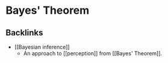 # Bayes' Theorem
## Backlinks
* [[Bayesian inference]]
	* An approach to [[perception]] from [[Bayes' Theorem]].

<!-- #evergreen -->

<!-- {BearID:DF672F92-C72D-45CC-8897-42A3A506CCF9-5941-00000764404ACCB9} -->
